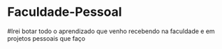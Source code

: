 # Faculdade-Pessoal

#Irei botar todo o aprendizado que venho recebendo na faculdade e em projetos pessoais que faço
